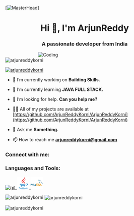[![MasterHead](https://1.bp.blogspot.com/-7A4WynwLsM...)]
<h1 align="center">Hi 👋, I'm ArjunReddy</h1>
<h3 align="center">A passionate developer from India</h3>
<img align="right" alt="Coding" width="400" src="https://cdn.dribbble.com/users/116207...">

<p align="left"> <img src="https://komarev.com/ghpvc/?username=arjunreddykorni&label=Profile%20views&color=0e75b6&style=flat" alt="arjunreddykorni" /> </p>

<p align="left"> <a href="https://github.com/ryo-ma/github-profile-trophy"><img src="https://github-profile-trophy.vercel.app/?username=arjunreddykorni" alt="arjunreddykorni" /></a> </p>

- 🔭 I’m currently working on **Building Skills.**

- 🌱 I’m currently learning **JAVA FULL STACK.**

- 🤝 I’m looking for help. **Can you help me?**

- 👨‍💻 All of my projects are available at [https://github.com/ArjunReddyKorni/ArjunReddyKorni](https://github.com/ArjunReddyKorni/ArjunReddyKorni)

- 💬 Ask me **Something.**

- 📫 How to reach me **arjunreddykorni@gmail.com**

<h3 align="left">Connect with me:</h3>
<p align="left">
</p>

<h3 align="left">Languages and Tools:</h3>
<p align="left"> <a href="https://git-scm.com/" target="_blank" rel="noreferrer"> <img src="https://www.vectorlogo.zone/logos/git-scm/git-scm-icon.svg" alt="git" width="40" height="40"/> </a> <a href="https://www.java.com" target="_blank" rel="noreferrer"> <img src="https://raw.githubusercontent.com/devicons/devicon/master/icons/java/java-original.svg" alt="java" width="40" height="40"/> </a> <a href="https://www.mysql.com/" target="_blank" rel="noreferrer"> <img src="https://raw.githubusercontent.com/devicons/devicon/master/icons/mysql/mysql-original-wordmark.svg" alt="mysql" width="40" height="40"/> </a> </p>

<p><img align="left" src="https://github-readme-stats.vercel.app/api/top-langs?username=arjunreddykorni&show_icons=true&locale=en&layout=compact" alt="arjunreddykorni" /></p>

<p>&nbsp;<img align="center" src="https://github-readme-stats.vercel.app/api?username=arjunreddykorni&show_icons=true&locale=en" alt="arjunreddykorni" /></p>

<p><img align="center" src="https://github-readme-streak-stats.herokuapp.com/?user=arjunreddykorni&" alt="arjunreddykorni" /></p>
